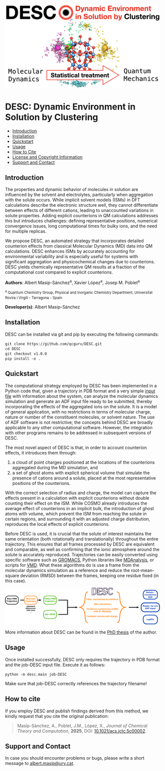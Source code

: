 <div style="text-align: center;">
  <img src="images/desc-head.png" width="600"/>
</div>

# DESC: Dynamic Environment in Solution by Clustering

- [Introduction](#Introduction)
- [Installation](#Installation)
- [Quickstart](#Quickstart)
- [Usage](#Usage)
- [How to Cite](#Howtocite)
- [License and Copyright Information](#licenseandcopyrightinformation) 
- [Support and Contact](#supportandcontact)

## Introduction
The properties and dynamic behavior of molecules in solution are influenced by the solvent and electrolytes, particularly when aggregation with the solute occurs. While implicit solvent models (ISMs) in DFT calculations describe the electronic structure well, they cannot differentiate between effects of different cations, leading to unaccounted variations in solute properties. Adding explicit counterions in QM calculations addresses this but introduces challenges: defining representative positions, numerical convergence issues, long computational times for bulky ions, and the need for multiple replicas.

We propose DESC, an automated strategy that incorporates detailed counterion effects from classical Molecular Dynamics (MD) data into QM calculations. DESC enhances ISMs by accurately accounting for environmental variability and is especially useful for systems with significant aggregation and physicochemical changes due to counterions. DESC yields chemically representative QM results at a fraction of the computational cost compared to explicit counterions.

**Authors**: Albert Masip-Sánchez<sup>a</sup>, Xavier López<sup>a</sup>, Josep M. Poblet<sup>a</sup>

<small><sup>a</sup> Quantum Chemistry Group, Physical and Inorganic Chemistry Department, Universitat Rovira i Virgili - Tarragona - Spain</small>

**Developer(s)**: Albert Masip-Sánchez

## Installation
DESC can be installed via git and pip by executing the following commands:
```
git clone https://github.com/qcgurv/DESC.git
cd DESC
git checkout v1.0.0
pip install -e .
```

## Quickstart
The computational strategy employed by DESC has been implemented in a Python code that, given a trajectory in PDB format and a very simple [input file](docs/job-DESC) with information about the system, can analyze the molecular dynamics simulation and generate an ADF input file ready to be submitted, thereby incorporating the effects of the aggregated ions on the solute. It is a model of general application, with no restrictions in terms of molecular charge, nature or number of the constituent molecules, or solvent nature. The use of ADF software is not restrictive; the concepts behind DESC are broadly applicable to any other computational software. However, the integration with other programs remains to be addressed in subsequent versions of DESC.

The most novel aspect of DESC is that, in order to account counterion effects, it introduces them through:
1. a cloud of point charges positioned at the locations of the counterions aggregated during the MD simulation, and
2. a set of ghost atoms with explicit spherical volume that simulate the presence of cations around a solute, placed at the most representative positions of the counterions.

With the correct selection of radius and charge, the model can capture the effects present in a calculation with explicit counterions without double counting their effect on the ISM. While COSMO already introduces the average effect of counterions in an implicit bulk, the introduction of ghost atoms with volume, which prevent the ISM from reaching the solute in certain regions, and surrounding it with an adjusted charge distribution, reproduces the local effects of explicit counterions.

Before DESC is used, it is crucial that the solute of interest maintains the same orientation (both rotationally and translationally) throughout the entire trajectory. This ensures that all frames processed by DESC are equivalent and comparable, as well as confirming that the ionic atmosphere around the solute is accurately reproduced. Trajectories can be easily converted using specific software such as [GROMACS](https://manual.gromacs.org/current/onlinehelp/gmx-trjconv.html), Python libraries like [MDAnalysis](https://docs.mdanalysis.org/1.0.1/documentation_pages/transformations/fit.html), or scripts for [VMD](scripts/trjfitting.tcl). What these algorithms do is use a frame from the molecular dynamics simulation as a reference and reduce the root-mean-square deviation (RMSD) between the frames, keeping one residue fixed (in this case).

![](images/desc-proc.png)

More information about DESC can be found in the [PhD thesis](https://www.tesisenred.net/handle/10803/692316?show=full) of the author.

## Usage
Once installed successfully, DESC only requires the trajectory in PDB format and the job-DESC input file. Execute it as follows:

```
python -m desc.main job-DESC
```

Make sure that job-DESC correctly references the trajectory filename!

## How to cite
If you employ DESC and publish findings derived from this method, we kindly request that you cite the original publication:

> Masip-Sánchez, A., Poblet, J.M., López, X., *Journal of Chemical Theory and Computation*, **2025**, DOI: [10.1021/acs.jctc.5c00002](10.1021/acs.jctc.5c00002).

## Support and Contact
In case you should encounter problems or bugs, please write a short message to albert.masip@urv.cat.
